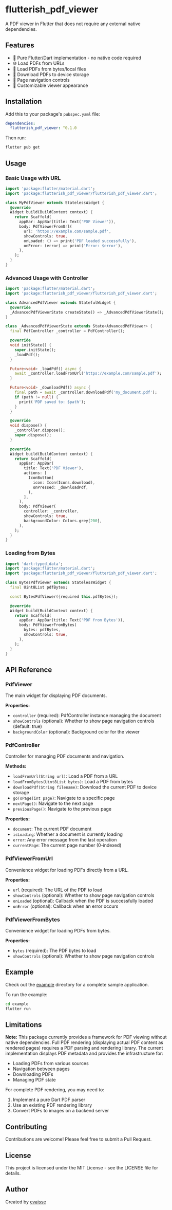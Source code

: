 # flutterish_pdf_viewer

A PDF viewer in Flutter that does not require any external native dependencies.

## Features

- 📱 Pure Flutter/Dart implementation - no native code required
- 🌐 Load PDFs from URLs
- 📄 Load PDFs from bytes/local files
- 💾 Download PDFs to device storage
- 📑 Page navigation controls
- 🎨 Customizable viewer appearance

## Installation

Add this to your package's `pubspec.yaml` file:

```yaml
dependencies:
  flutterish_pdf_viewer: ^0.1.0
```

Then run:

```bash
flutter pub get
```

## Usage

### Basic Usage with URL

```dart
import 'package:flutter/material.dart';
import 'package:flutterish_pdf_viewer/flutterish_pdf_viewer.dart';

class MyPdfViewer extends StatelessWidget {
  @override
  Widget build(BuildContext context) {
    return Scaffold(
      appBar: AppBar(title: Text('PDF Viewer')),
      body: PdfViewerFromUrl(
        url: 'https://example.com/sample.pdf',
        showControls: true,
        onLoaded: () => print('PDF loaded successfully'),
        onError: (error) => print('Error: $error'),
      ),
    );
  }
}
```

### Advanced Usage with Controller

```dart
import 'package:flutter/material.dart';
import 'package:flutterish_pdf_viewer/flutterish_pdf_viewer.dart';

class AdvancedPdfViewer extends StatefulWidget {
  @override
  _AdvancedPdfViewerState createState() => _AdvancedPdfViewerState();
}

class _AdvancedPdfViewerState extends State<AdvancedPdfViewer> {
  final PdfController _controller = PdfController();

  @override
  void initState() {
    super.initState();
    _loadPdf();
  }

  Future<void> _loadPdf() async {
    await _controller.loadFromUrl('https://example.com/sample.pdf');
  }

  Future<void> _downloadPdf() async {
    final path = await _controller.downloadPdf('my_document.pdf');
    if (path != null) {
      print('PDF saved to: $path');
    }
  }

  @override
  void dispose() {
    _controller.dispose();
    super.dispose();
  }

  @override
  Widget build(BuildContext context) {
    return Scaffold(
      appBar: AppBar(
        title: Text('PDF Viewer'),
        actions: [
          IconButton(
            icon: Icon(Icons.download),
            onPressed: _downloadPdf,
          ),
        ],
      ),
      body: PdfViewer(
        controller: _controller,
        showControls: true,
        backgroundColor: Colors.grey[200],
      ),
    );
  }
}
```

### Loading from Bytes

```dart
import 'dart:typed_data';
import 'package:flutter/material.dart';
import 'package:flutterish_pdf_viewer/flutterish_pdf_viewer.dart';

class BytesPdfViewer extends StatelessWidget {
  final Uint8List pdfBytes;

  const BytesPdfViewer({required this.pdfBytes});

  @override
  Widget build(BuildContext context) {
    return Scaffold(
      appBar: AppBar(title: Text('PDF from Bytes')),
      body: PdfViewerFromBytes(
        bytes: pdfBytes,
        showControls: true,
      ),
    );
  }
}
```

## API Reference

### PdfViewer

The main widget for displaying PDF documents.

**Properties:**
- `controller` (required): PdfController instance managing the document
- `showControls` (optional): Whether to show page navigation controls (default: true)
- `backgroundColor` (optional): Background color for the viewer

### PdfController

Controller for managing PDF documents and navigation.

**Methods:**
- `loadFromUrl(String url)`: Load a PDF from a URL
- `loadFromBytes(Uint8List bytes)`: Load a PDF from bytes
- `downloadPdf(String filename)`: Download the current PDF to device storage
- `goToPage(int page)`: Navigate to a specific page
- `nextPage()`: Navigate to the next page
- `previousPage()`: Navigate to the previous page

**Properties:**
- `document`: The current PDF document
- `isLoading`: Whether a document is currently loading
- `error`: Any error message from the last operation
- `currentPage`: The current page number (0-indexed)

### PdfViewerFromUrl

Convenience widget for loading PDFs directly from a URL.

**Properties:**
- `url` (required): The URL of the PDF to load
- `showControls` (optional): Whether to show page navigation controls
- `onLoaded` (optional): Callback when the PDF is successfully loaded
- `onError` (optional): Callback when an error occurs

### PdfViewerFromBytes

Convenience widget for loading PDFs from bytes.

**Properties:**
- `bytes` (required): The PDF bytes to load
- `showControls` (optional): Whether to show page navigation controls

## Example

Check out the [example](example) directory for a complete sample application.

To run the example:

```bash
cd example
flutter run
```

## Limitations

**Note:** This package currently provides a framework for PDF viewing without native dependencies. Full PDF rendering (displaying actual PDF content as rendered pages) requires a PDF parsing and rendering library. The current implementation displays PDF metadata and provides the infrastructure for:

- Loading PDFs from various sources
- Navigation between pages
- Downloading PDFs
- Managing PDF state

For complete PDF rendering, you may need to:
1. Implement a pure Dart PDF parser
2. Use an existing PDF rendering library
3. Convert PDFs to images on a backend server

## Contributing

Contributions are welcome! Please feel free to submit a Pull Request.

## License

This project is licensed under the MIT License - see the LICENSE file for details.

## Author

Created by [evaisse](https://github.com/evaisse)
